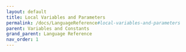 ```yaml
---
layout: default
title: Local Variables and Parameters
permalink: /docs/LanguageReference#local-variables-and-parameters
parent: Variables and Constants
grand_parent: Language Reference
nav_order: 1
---
```


